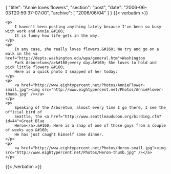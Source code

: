 {
  "title": "Annie loves flowers",
  "section": "post",
  "date": "2006-06-03T20:59:37-07:00",
  "archive": [
    "2006/06/04"
  ]
}
{{< verbatim >}}

    <p>
        I haven't been posting anything lately because I've been so busy with work and Annie.&#160;
        It is funny how life gets in the way. 
    </p>
    <p>
        In any case, she really loves flowers.&#160; We try and go on a walk in the <a href="http://depts.washington.edu/wpa/general.htm">Washington
        Park Arboretum</a>&#160;every day.&#160; She loves to hold and pick little flowers.&#160;
        Here is a quick photo I snapped of her today: 
    </p>
    <p>
        <a href="http://www.eightypercent.net/Photos/AnnieFlower-small.jpg"><img src="http://www.eightypercent.net/Photos/AnnieFlower-thumb.jpg" /></a> 
    </p>
    <p>
        Speaking of the Arboretum, almost every time I go there, I see the official bird of
        Seattle, the <a href="http://www.seattleaudubon.org/birding.cfm?id=44">Great Blue
        Heron</a>.&#160; Here is a snap of one of those guys from a couple of weeks ago.&#160;
        He has just caught himself some dinner.
    </p>
    <p>
        <a href="http://www.eightypercent.net/Photos/Heron-small.jpg"><img src="http://www.eightypercent.net/Photos/Heron-thumb.jpg" /></a> 
    </p>

{{< /verbatim >}}
